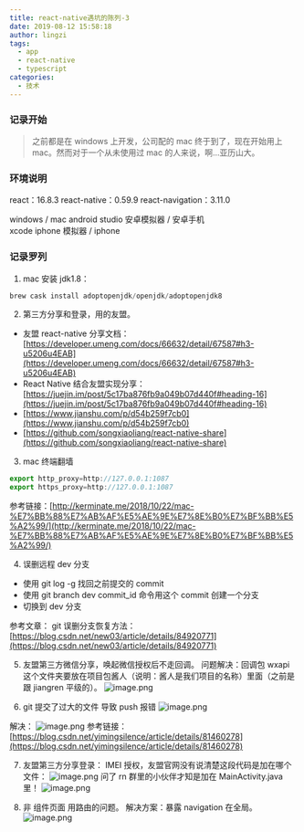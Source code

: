 ```yaml
---
title: react-native遇坑的陈列-3
date: 2019-08-12 15:58:18
author: lingzi
tags:
  - app
  - react-native
  - typescript
categories:
  - 技术
---
```


### 记录开始

> 之前都是在 windows 上开发，公司配的 mac 终于到了，现在开始用上 mac。然而对于一个从未使用过 mac 的人来说，啊...亚历山大。

### 环境说明

react：16.8.3
react-native：0.59.9
react-navigation：3.11.0

windows / mac
android studio 安卓模拟器 / 安卓手机  
xcode iphone 模拟器 / iphone

### 记录罗列

1. mac 安装 jdk1.8：

```javascript
brew cask install adoptopenjdk/openjdk/adoptopenjdk8
```

2. 第三方分享和登录，用的友盟。

- 友盟 react-native 分享文档：[https://developer.umeng.com/docs/66632/detail/67587#h3-u5206u4EAB](https://developer.umeng.com/docs/66632/detail/67587#h3-u5206u4EAB)
- React Native 结合友盟实现分享：[https://juejin.im/post/5c17ba876fb9a049b07d440f#heading-16](https://juejin.im/post/5c17ba876fb9a049b07d440f#heading-16)
- [https://www.jianshu.com/p/d54b259f7cb0](https://www.jianshu.com/p/d54b259f7cb0)
- [https://github.com/songxiaoliang/react-native-share](https://github.com/songxiaoliang/react-native-share)

3. mac 终端翻墙

```javascript
export http_proxy=http://127.0.0.1:1087
export https_proxy=http://127.0.0.1:1087
```

参考链接：[http://kerminate.me/2018/10/22/mac-%E7%BB%88%E7%AB%AF%E5%AE%9E%E7%8E%B0%E7%BF%BB%E5%A2%99/](http://kerminate.me/2018/10/22/mac-%E7%BB%88%E7%AB%AF%E5%AE%9E%E7%8E%B0%E7%BF%BB%E5%A2%99/)

4. 误删远程 dev 分支

- 使用 git log -g 找回之前提交的 commit
- 使用 git branch dev commit_id 命令用这个 commit 创建一个分支
- 切换到 dev 分支

参考文章：
git 误删分支恢复方法：[https://blog.csdn.net/new03/article/details/84920771](https://blog.csdn.net/new03/article/details/84920771)

5. 友盟第三方微信分享，唤起微信授权后不走回调。
   问题解决：回调包 wxapi 这个文件夹要放在项目包酱人（说明：酱人是我们项目的名称）里面（之前是跟 jiangren 平级的）。
   ![image.png](./1.jpg)

6. git 提交了过大的文件 导致 push 报错
   ![image.png](./2.jpg)

解决：
![image.png](./3.jpg)
参考链接：[https://blog.csdn.net/yimingsilence/article/details/81460278](https://blog.csdn.net/yimingsilence/article/details/81460278)

7. 友盟第三方分享登录：
   IMEI 授权，友盟官网没有说清楚这段代码是加在哪个文件：
   ![image.png](./4.jpg)
   问了 rn 群里的小伙伴才知是加在 MainActivity.java 里！
   ![image.png](./5.jpg)

8. 非 组件页面 用路由的问题。
   解决方案：暴露 navigation 在全局。
   ![image.png](./6.jpg)
